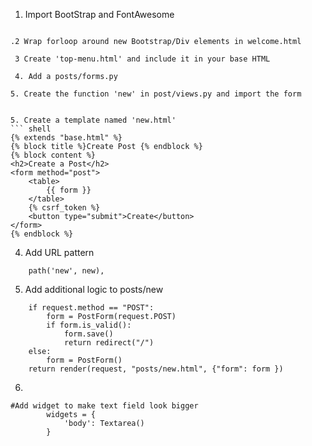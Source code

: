 1. Import BootStrap and FontAwesome
``` shell

.2 Wrap forloop around new Bootstrap/Div elements in welcome.html

 3 Create 'top-menu.html' and include it in your base HTML

 4. Add a posts/forms.py

5. Create the function 'new' in post/views.py and import the form


5. Create a template named 'new.html'
``` shell
{% extends "base.html" %}
{% block title %}Create Post {% endblock %}
{% block content %}
<h2>Create a Post</h2>
<form method="post">
    <table>
        {{ form }}
    </table>
    {% csrf_token %}
    <button type="submit">Create</button>
</form>
{% endblock %}
```

4. Add URL pattern
``` shell
    path('new', new),
```

5. Add additional logic to posts/new
``` shell
    if request.method == "POST":
        form = PostForm(request.POST)
        if form.is_valid():
            form.save()
            return redirect("/")  
    else:
        form = PostForm()
    return render(request, "posts/new.html", {"form": form })
```

6. 
``` shell
#Add widget to make text field look bigger
        widgets = {
            'body': Textarea()
        }
```